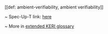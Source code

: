 [[def: ambient-verifiability, ambient verifiability]]

~ Spec-Up-T link: <a href='https://weboftrust.github.io/WOT-terms/docs/glossary/ambient-verifiability'>here</a>

~ More in <a href="https://weboftrust.github.io/WOT-terms/docs/glossary/ambient-verifiability">extended KERI glossary</a>
